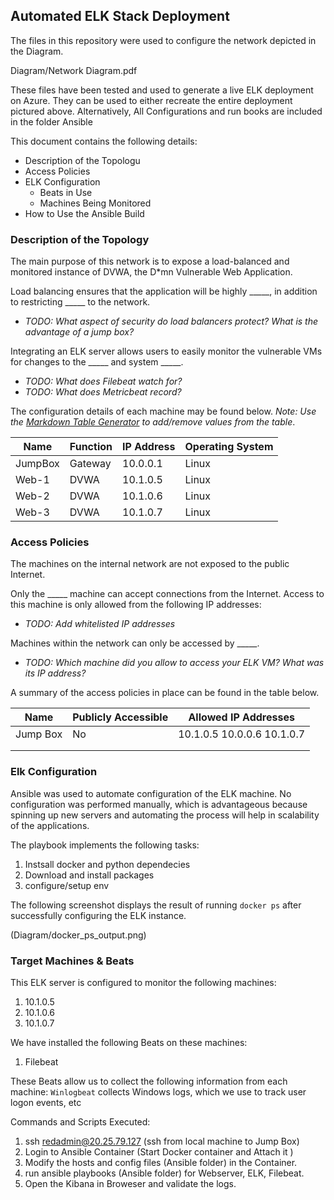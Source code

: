 ## Automated ELK Stack Deployment

The files in this repository were used to configure the network depicted in the Diagram. 

Diagram/Network Diagram.pdf


These files have been tested and used to generate a live ELK deployment on Azure. They can be used to either recreate the entire deployment pictured above. Alternatively, All Configurations and run books are included in the folder Ansible 

 
This document contains the following details:
- Description of the Topologu
- Access Policies
- ELK Configuration
  - Beats in Use
  - Machines Being Monitored
- How to Use the Ansible Build


### Description of the Topology

The main purpose of this network is to expose a load-balanced and monitored instance of DVWA, the D*mn Vulnerable Web Application.

Load balancing ensures that the application will be highly _____, in addition to restricting _____ to the network.
- _TODO: What aspect of security do load balancers protect? What is the advantage of a jump box?_

Integrating an ELK server allows users to easily monitor the vulnerable VMs for changes to the _____ and system _____.
- _TODO: What does Filebeat watch for?_
- _TODO: What does Metricbeat record?_

The configuration details of each machine may be found below.
_Note: Use the [Markdown Table Generator](http://www.tablesgenerator.com/markdown_tables) to add/remove values from the table_.

| Name     | Function | IP Address | Operating System |
|----------|----------|------------|------------------|
| JumpBox  | Gateway  | 10.0.0.1   | Linux            |
| Web-1    | DVWA     | 10.1.0.5   | Linux            |
| Web-2    | DVWA     | 10.1.0.6   | Linux            |
| Web-3    | DVWA     | 10.1.0.7   | Linux            |

### Access Policies

The machines on the internal network are not exposed to the public Internet. 

Only the _____ machine can accept connections from the Internet. Access to this machine is only allowed from the following IP addresses:
- _TODO: Add whitelisted IP addresses_

Machines within the network can only be accessed by _____.
- _TODO: Which machine did you allow to access your ELK VM? What was its IP address?_

A summary of the access policies in place can be found in the table below.

| Name     | Publicly Accessible | Allowed IP Addresses          |
|----------|---------------------|----------------------         |
| Jump Box |     No              | 10.1.0.5 10.0.0.6 10.1.0.7    |
|          |                     |                               |
|          |                     |                               |

### Elk Configuration

Ansible was used to automate configuration of the ELK machine. No configuration was performed manually, which is advantageous because spinning up new servers and automating the process will help in scalability of the applications. 


The playbook implements the following tasks:
1. Instsall docker and python dependecies
2. Download and install packages
3. configure/setup env

The following screenshot displays the result of running `docker ps` after successfully configuring the ELK instance.

(Diagram/docker_ps_output.png)

### Target Machines & Beats
This ELK server is configured to monitor the following machines:
1. 10.1.0.5
2. 10.1.0.6
3. 10.1.0.7

We have installed the following Beats on these machines:
1. Filebeat

These Beats allow us to collect the following information from each machine:
`Winlogbeat` collects Windows logs, which we use to track user logon events, etc

Commands and Scripts Executed:
1. ssh redadmin@20.25.79.127 (ssh from local machine to Jump Box) 
2. Login to Ansible Container (Start Docker container and Attach it ) 
3. Modify the hosts and config files (Ansible folder) in the Container.
4. run ansible playbooks (Ansible folder) for Webserver, ELK, Filebeat. 
5. Open the Kibana in Broweser and validate the logs. 





